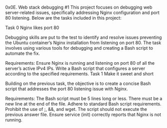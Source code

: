 0x0E. Web stack debugging #1
This project focuses on debugging web server-related issues, specifically addressing Nginx configuration and port 80 listening. Below are the tasks included in this project:

Task 0
Nginx likes port 80

Debugging skills are put to the test to identify and resolve issues preventing the Ubuntu container’s Nginx installation from listening on port 80. The task involves using various tools for debugging and creating a Bash script to automate the fix.

Requirements:
Ensure Nginx is running and listening on port 80 of all the server’s active IPv4 IPs.
Write a Bash script that configures a server according to the specified requirements.
Task 1
Make it sweet and short

Building on the previous task, the objective is to create a concise Bash script that addresses the port 80 listening issue with Nginx.

Requirements:
The Bash script must be 5 lines long or less.
There must be a new line at the end of the file.
Adhere to standard Bash script requirements.
Prohibit the use of ;, &&, and wget.
The script should not execute the previous answer file.
Ensure service (init) correctly reports that Nginx is not running.
